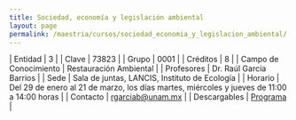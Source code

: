 ```yaml
---
title: Sociedad, economía y legislación ambiental
layout: page
permalink: /maestria/cursos/sociedad_economia_y_legislacion_ambiental/
---
```




| Entidad | 3 |
| Clave | 73823 |
| Grupo | 0001 |
| Créditos | 8 |
| Campo de Conocimiento | Restauración Ambiental |
| Profesores | Dr. Raúl García Barrios |
| Sede | Sala de juntas, LANCIS, Instituto de Ecología |
| Horario | Del 29 de enero al 21 de marzo, los días martes, miércoles y jueves de 11:00 a 14:00 horas |
| Contacto | <rgarciab@unam.mx> |
| Descargables |  [Programa](/assets/docs/cursos/sociedad_economia_legislacion_ambiental.pdf) |

